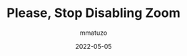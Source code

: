 ---
author: mmatuzo
date: 2022-05-05
permalink: false
tags:
  - accessibility
  - html
target_url: https://www.matuzo.at/blog/2022/please-stop-disabling-zoom/
title: Please, Stop Disabling Zoom
---